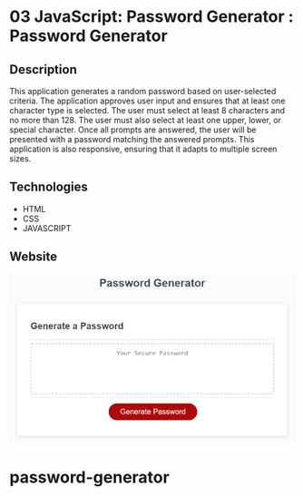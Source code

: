 # 03 JavaScript: Password Generator : Password Generator

## Description

This application generates a random password based on user-selected criteria.
The application approves user input and ensures that at least one character type is selected.
The user must select at least 8 characters and no more than 128.
The user must also select at least one upper, lower, or special character.
Once all prompts are answered, the user will be presented with a password matching the answered prompts.
This application is also responsive, ensuring that it adapts to multiple screen sizes.

## Technologies

* HTML
* CSS
* JAVASCRIPT


## Website



![Image of the App](03-javascript-homework-demo.png)
# password-generator
